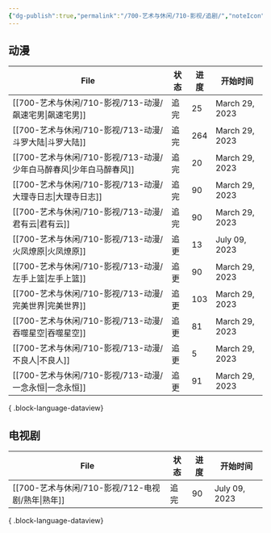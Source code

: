 ```yaml
---
{"dg-publish":true,"permalink":"/700-艺术与休闲/710-影视/追剧/","noteIcon":""}
---
```



## 动漫
| File                                            | 状态 | 进度  | 开始时间           |
| ----------------------------------------------- | -- | --- | -------------- |
| [[700-艺术与休闲/710-影视/713-动漫/飙速宅男\|飙速宅男]]       | 追完 | 25  | March 29, 2023 |
| [[700-艺术与休闲/710-影视/713-动漫/斗罗大陆\|斗罗大陆]]       | 追完 | 264 | March 29, 2023 |
| [[700-艺术与休闲/710-影视/713-动漫/少年白马醉春风\|少年白马醉春风]] | 追完 | 20  | March 29, 2023 |
| [[700-艺术与休闲/710-影视/713-动漫/大理寺日志\|大理寺日志]]     | 追完 | 90  | March 29, 2023 |
| [[700-艺术与休闲/710-影视/713-动漫/君有云\|君有云]]         | 追完 | 90  | March 29, 2023 |
| [[700-艺术与休闲/710-影视/713-动漫/火凤燎原\|火凤燎原]]       | 追更 | 13  | July 09, 2023  |
| [[700-艺术与休闲/710-影视/713-动漫/左手上篮\|左手上篮]]       | 追更 | 90  | March 29, 2023 |
| [[700-艺术与休闲/710-影视/713-动漫/完美世界\|完美世界]]       | 追更 | 103 | March 29, 2023 |
| [[700-艺术与休闲/710-影视/713-动漫/吞噬星空\|吞噬星空]]       | 追更 | 81  | March 29, 2023 |
| [[700-艺术与休闲/710-影视/713-动漫/不良人\|不良人]]         | 追更 | 5   | March 29, 2023 |
| [[700-艺术与休闲/710-影视/713-动漫/一念永恒\|一念永恒]]       | 追更 | 91  | March 29, 2023 |

{ .block-language-dataview}

## 电视剧
| File                                   | 状态 | 进度 | 开始时间          |
| -------------------------------------- | -- | -- | ------------- |
| [[700-艺术与休闲/710-影视/712-电视剧/熟年\|熟年]] | 追完 | 90 | July 09, 2023 |

{ .block-language-dataview}
